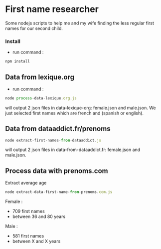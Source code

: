 # First name researcher

Some nodejs scripts to help me and my wife finding the less regular first names for our second child.

### Install

- run command :

``` javascript
npm install
```

## Data from lexique.org

- run command :

``` javascript
node process-data-lexique.org.js
```

will output 2 json files in data-lexique-org: female.json and male.json. We just selected first names which are french and (spanish or english).

## Data from dataaddict.fr/prenoms

``` javascript
node extract-first-names-from-dataaddict.js
```

will output 2 json files in data-from-dataaddict.fr: female.json and male.json.

## Process data with prenoms.com

Extract average age

``` javascript
node extract-data-first-name-from-prenoms.com.js
```

Female :
- 709 first names
- between 36 and 80 years

Male : 
- 581 first names
- between X and X years